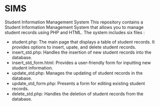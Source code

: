 # SIMS

Student Information Management System
This repository contains a Student Information Management System that allows you to manage student records using PHP and HTML. The system includes six files :

- student.php: The main page that displays a table of student records. It provides options to insert, upate, and delete student records.
- insert_std.php: Handles the insertion of new student records into the database.
- insert_std_form.html: Provides a user-friendly form for inputting new student information.
- update_std.php: Manages the updating of student records in the database.
- update_std_form.php: Presents a form for editing existing student records.
- delete_std.php: Handles the deletion of student records from the database.
